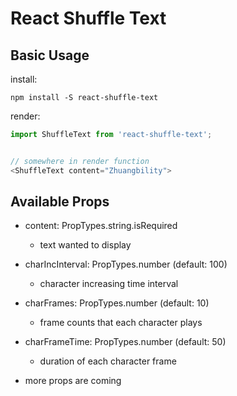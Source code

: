 # React Shuffle Text

## Basic Usage
install:
```
npm install -S react-shuffle-text
```

render:
```js
import ShuffleText from 'react-shuffle-text';


// somewhere in render function
<ShuffleText content="Zhuangbility">

```

## Available Props
- content: PropTypes.string.isRequired
  - text wanted to display

- charIncInterval: PropTypes.number (default: 100)
  - character increasing time interval 

- charFrames: PropTypes.number (default: 10)
  - frame counts that each character plays

- charFrameTime: PropTypes.number (default: 50)
  - duration of each character frame

- more props are coming